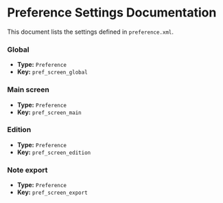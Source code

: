 # Preference Settings Documentation

This document lists the settings defined in `preference.xml`.

### Global

- **Type:** `Preference`
- **Key:** `pref_screen_global`
### Main screen

- **Type:** `Preference`
- **Key:** `pref_screen_main`
### Edition

- **Type:** `Preference`
- **Key:** `pref_screen_edition`
### Note export

- **Type:** `Preference`
- **Key:** `pref_screen_export`
